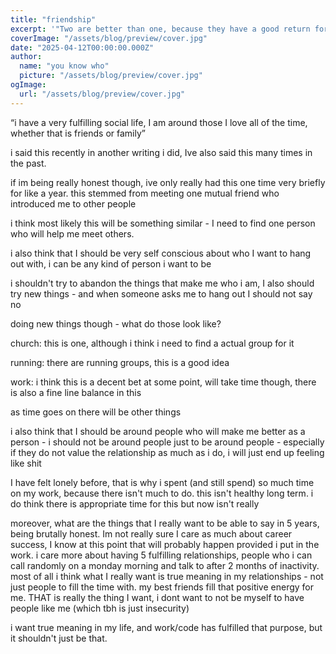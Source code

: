 ```yaml
---
title: "friendship"
excerpt: '"Two are better than one, because they have a good return for their labor: If either of them falls down, one can help the other up" (Ecclesiastes 4:9-12)'
coverImage: "/assets/blog/preview/cover.jpg"
date: "2025-04-12T00:00:00.000Z"
author:
  name: "you know who"
  picture: "/assets/blog/preview/cover.jpg"
ogImage:
  url: "/assets/blog/preview/cover.jpg"
---
```


 “i have a very fulfilling social life, I am around those I love all of the time, whether that is friends or family”

i said this recently in another writing i did, Ive also said this many times in the past.

if im being really honest though, ive only really had this one time very briefly for like a year. this stemmed from meeting one mutual friend who introduced me to other people

i think most likely this will be something similar - I need to find one person who will help me meet others. 

i also think that I should be very self conscious about who I want to hang out with, i can be any kind of person i want to be

i shouldn't try to abandon the things that make me who i am, I also should try new things - and when someone asks me to hang out I should not say no

doing new things though - what do those look like? 

church: this is one, although i think i need to find a actual group for it

running: there are running groups, this is a good idea

work: i think this is a decent bet at some point, will take time though, there is also a fine line balance in this

as time goes on there will be other things

i also think that I should be around people who will make me better as a person - i should not be around people just to be around people - especially if they do not value the relationship as much as i do, i will just end up feeling like shit

I have felt lonely before, that is why i spent (and still spend) so much time on my work, because there isn't much to do. this isn't healthy long term. i do think there is appropriate time for this but now isn't really

moreover, what are the things that I really want to be able to say in 5 years, being brutally honest. Im not really sure I care as much about career success, I know at this point that will probably happen provided i put in the work. i care more about having 5 fulfilling relationships, people who i can call randomly on a monday morning and talk to after 2 months of inactivity. most of all i think what I really want is true meaning in my relationships - not just people to fill the time with. my best friends fill that positive energy for me. THAT is really the thing I want, i dont want to not be myself to have people like me (which tbh is just insecurity)

 i want true meaning in my life, and work/code has fulfilled that purpose, but it shouldn't just be that.



